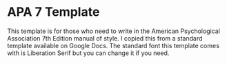 # APA 7 Template

This template is for those who need to write in the American Psychological Association 7th Edition manual of style. I copied this from a standard template available on Google Docs. The standard font this template comes with is Liberation Serif but you can change it if you need.